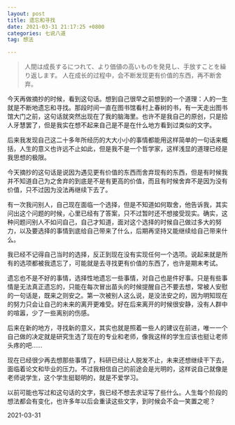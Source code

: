 ```yaml
---
layout: post
title: 遗忘和寻找
date: 2021-03-31 21:17:25 +0800
categories: 七说八道
tag: 想法

---
```




> 人間は成長するにつれて、より価値の高いものを発見し、手放すことを繰り返します。 人在成长的过程中，会不断发现更有价值的东西，再不断舍弃。

今天再做摘抄的时候，看到这句话。想到自己很早之前想到的一个道理：人的一生就是不断地遗忘和寻找。那段时间一直在图书馆看村上春树的书，有一天走出图书馆大门之前，这句话就突然出现在了我的脑海里。也许不是我自己的原创，只是拾人牙慧罢了，但是我实在想不起来自己是不是在什么地方看到过类似的文字。

后来我发现自己这二十多年所经历的大大小小的事情都能用这样简单的一句话来概括，人生的意义也许远不止如此，但是我不是一个哲学家，这样浅显的道理已经是我思想的极限。

今天摘抄的这句话是说因为遇见更有价值的东西而舍弃现有的东西，但是有时候我并不知道自己为之舍弃的到底是不是有更高的价值，而且有时候舍弃不是因为没有价值，只不过因为没法再继续下去了。

有一次我问别人，自己现在面临一个选择，但是不知道如何取舍，他告诉我，其实问出这个问题的时候，心里已经有了答案，只不过暂时还不想接受现实。确实，这种问题问别人不如问自己，自己才知道，面对这个选择的时候自己做过多大的努力，以及要选择的事情到底给自己带来了什么，后期再坚持又能继续给自己带来什么。

我已经不记得自己当时的选择，反正到现在没有实现任何一个选项。说起来就是所有的选项都被我遗忘了，可能就是去寻找更有价值的东西了，也许是期末考试。

遗忘也不是不好的事情，选择性地遗忘一些事情，对自己也是件好事。只是有些事情是无法真正遗忘的，只能在每次冒出苗头的时候提醒自己不要去想，常被人安慰的一句话是，既来之则安之。第一次被别人这么说，是没法安之的，因为明知现在的努力只会让自己的未来的离开更难受。好在后来离开的时候很安静，没有人群中的喧嚣，少了一些离别的伤感。

后来在新的地方，寻找新的意义，其实也就是照着一些人的建议在前进，唯一一个自己做的决定就是研究生选了现在的专业和老师，像我这样的学生应该也挺让老师头疼的吧……

现在已经很少再去想那些事情了，科研已经让人脱发不止，未来还想继续干下去，面临着论文和毕业的压力。不过我相信自己的前途会是光明的，这样说自己就像是老师说学生，这个学生挺聪明的，就是不爱学习。

以前可能也写过和这句话的文字，我已经不想去求证写了些什么。人生每个阶段的想法都会有变化，也许多年以后会重读这些文字，到时候会不会一笑置之呢？

2021-03-31